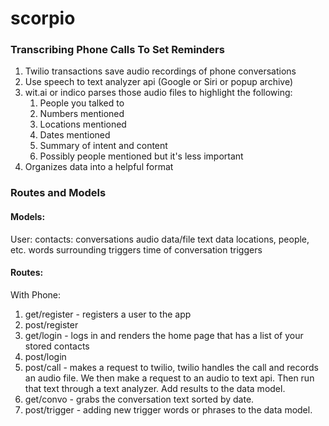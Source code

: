 # scorpio
### Transcribing Phone Calls To Set Reminders

1. Twilio transactions save audio recordings of phone conversations
2. Use speech to text analyzer api (Google or Siri or popup archive)
3. wit.ai or indico parses those audio files to highlight the following:
    1. People you talked to
    2. Numbers mentioned
    3. Locations mentioned
    4. Dates mentioned
    5. Summary of intent and content
    6. Possibly people mentioned but it's less important
4. Organizes data into a helpful format


### Routes and Models
#### Models:
User:
    contacts:
        conversations
            audio data/file
            text data
            locations, people, etc.
            words surrounding triggers
            time of conversation
    triggers
    
#### Routes:

With Phone:
1. get/register - registers a user to the app
2. post/register
3. get/login - logs in and renders the home page that has a list of your stored contacts
4. post/login
5. post/call - makes a request to twilio, twilio handles the call and records an audio file. We then make a request to an audio to text api. Then run that text through a text analyzer. Add results to the data model.
6. get/convo - grabs the conversation text sorted by date.
7. post/trigger - adding new trigger words or phrases to the data model.
